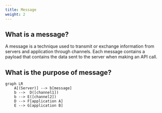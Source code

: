```yaml
---
title: Message
weight: 2
---
```


## What is a message?
A message is a technique used to transmit or exchange information from servers and application through channels. Each message contains a payload that contains the data sent to the server when making an API call.

## What is the purpose of message?




``` mermaid
graph LR
    A[(Server)] --> b[message]
    b -->  D([channel1])
    b --> E([channel2])
    D --> F[application A]
    E --> G[application B]
  
```
